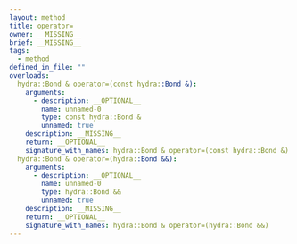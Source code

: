 ```yaml
---
layout: method
title: operator=
owner: __MISSING__
brief: __MISSING__
tags:
  - method
defined_in_file: ""
overloads:
  hydra::Bond & operator=(const hydra::Bond &):
    arguments:
      - description: __OPTIONAL__
        name: unnamed-0
        type: const hydra::Bond &
        unnamed: true
    description: __MISSING__
    return: __OPTIONAL__
    signature_with_names: hydra::Bond & operator=(const hydra::Bond &)
  hydra::Bond & operator=(hydra::Bond &&):
    arguments:
      - description: __OPTIONAL__
        name: unnamed-0
        type: hydra::Bond &&
        unnamed: true
    description: __MISSING__
    return: __OPTIONAL__
    signature_with_names: hydra::Bond & operator=(hydra::Bond &&)
---
```

